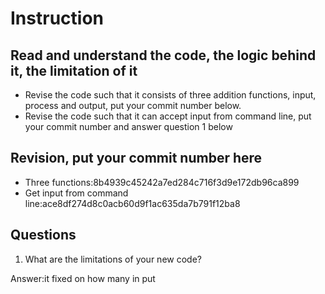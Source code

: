 ﻿# Instruction

## Read and understand the code, the logic behind it, the limitation of it
* Revise the code such that it consists of three addition functions, input, process and output, put your commit number below.
* Revise the code such that it can accept input from command line, put your commit number and answer question 1 below

## Revision, put your commit number here
* Three functions:8b4939c45242a7ed284c716f3d9e172db96ca899
* Get input from command line:ace8df274d8c0acb60d9f1ac635da7b791f12ba8

## Questions
1. What are the limitations of your new code?

Answer:it fixed on how many in put